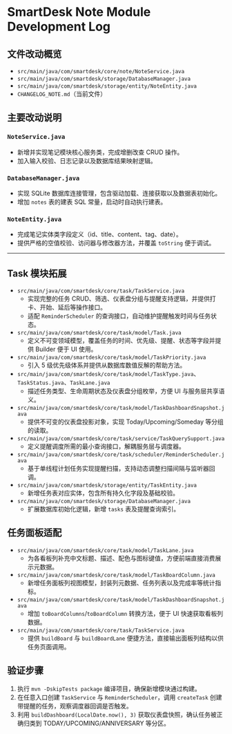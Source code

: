 # SmartDesk Note Module Development Log

## 文件改动概览
- `src/main/java/com/smartdesk/core/note/NoteService.java`
- `src/main/java/com/smartdesk/storage/DatabaseManager.java`
- `src/main/java/com/smartdesk/storage/entity/NoteEntity.java`
- `CHANGELOG_NOTE.md`（当前文件）

## 主要改动说明
### `NoteService.java`
- 新增并实现笔记模块核心服务类，完成增删改查 CRUD 操作。
- 加入输入校验、日志记录以及数据库结果映射逻辑。

### `DatabaseManager.java`
- 实现 SQLite 数据库连接管理，包含驱动加载、连接获取以及数据表初始化。
- 增加 `notes` 表的建表 SQL 常量，启动时自动执行建表。

### `NoteEntity.java`
- 完成笔记实体类字段定义（id、title、content、tag、date）。
- 提供严格的空值校验、访问器与修改器方法，并覆盖 `toString` 便于调试。

---

## Task 模块拓展
- `src/main/java/com/smartdesk/core/task/TaskService.java`
  - 实现完整的任务 CRUD、筛选、仪表盘分组与提醒支持逻辑，并提供打卡、开始、延后等操作接口。
  - 适配 `ReminderScheduler` 的查询接口，自动维护提醒触发时间与任务状态。
- `src/main/java/com/smartdesk/core/task/model/Task.java`
  - 定义不可变领域模型，覆盖任务的时间、优先级、提醒、状态等字段并提供 Builder 便于 UI 使用。
- `src/main/java/com/smartdesk/core/task/model/TaskPriority.java`
  - 引入 5 级优先级体系并提供从数据库数值反解的帮助方法。
- `src/main/java/com/smartdesk/core/task/model/TaskType.java`、`TaskStatus.java`、`TaskLane.java`
  - 描述任务类型、生命周期状态及仪表盘分组枚举，方便 UI 与服务层共享语义。
- `src/main/java/com/smartdesk/core/task/model/TaskDashboardSnapshot.java`
  - 提供不可变的仪表盘投影对象，实现 Today/Upcoming/Someday 等分组的读取。
- `src/main/java/com/smartdesk/core/task/service/TaskQuerySupport.java`
  - 定义提醒调度所需的最小查询接口，解耦服务层与调度器。
- `src/main/java/com/smartdesk/core/task/scheduler/ReminderScheduler.java`
  - 基于单线程计划任务实现提醒扫描，支持动态调整扫描间隔与监听器回调。
- `src/main/java/com/smartdesk/storage/entity/TaskEntity.java`
  - 新增任务表对应实体，包含所有持久化字段及基础校验。
- `src/main/java/com/smartdesk/storage/DatabaseManager.java`
  - 扩展数据库初始化逻辑，新增 `tasks` 表及提醒查询索引。

## 任务面板适配
- `src/main/java/com/smartdesk/core/task/model/TaskLane.java`
  - 为各看板列补充中文标题、描述、配色与图标键值，方便前端直接消费展示元数据。
- `src/main/java/com/smartdesk/core/task/model/TaskBoardColumn.java`
  - 新增任务面板列视图模型，封装列元数据、任务列表以及完成率等统计指标。
- `src/main/java/com/smartdesk/core/task/model/TaskDashboardSnapshot.java`
  - 增加 `toBoardColumns`/`toBoardColumn` 转换方法，便于 UI 快速获取看板列数据。
- `src/main/java/com/smartdesk/core/task/TaskService.java`
  - 提供 `buildBoard` 与 `buildBoardLane` 便捷方法，直接输出面板列结构以供任务页面调用。

## 验证步骤
1. 执行 `mvn -DskipTests package` 编译项目，确保新增模块通过构建。
2. 在任意入口创建 `TaskService` 与 `ReminderScheduler`，调用 `createTask` 创建带提醒的任务，观察调度器回调是否触发。
3. 利用 `buildDashboard(LocalDate.now(), 3)` 获取仪表盘快照，确认任务被正确归类到 TODAY/UPCOMING/ANNIVERSARY 等分区。
